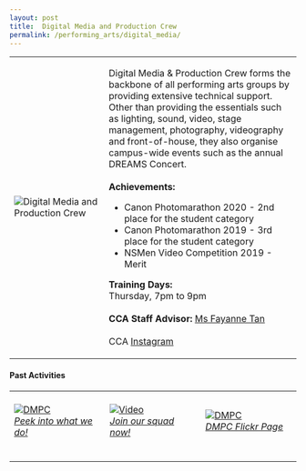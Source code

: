 ```yaml
---
layout: post
title:  Digital Media and Production Crew
permalink: /performing_arts/digital_media/
---
```


<div>
<table>
    <tr>
        <td style="width:33%"><image src="{{site.baseurl}}/images/CCA_digital_media.jpg" style="display:block;margin-left:auto;margin-right:auto;" alt="Digital Media and Production Crew"></image></td>
        <td>
            <p>
                Digital Media & Production Crew forms the backbone of all performing arts groups by providing extensive technical support. Other than providing the essentials such as lighting, sound, video, stage management, photography, videography and front-of-house, they also organise campus-wide events such as the annual DREAMS Concert.<br>
                <br>
                <b>Achievements:</b><br>
                <ul>
                <li>Canon Photomarathon 2020 - 2nd place for the student category</li>
                <li>Canon Photomarathon 2019 - 3rd place for the student category</li>
                <li>NSMen Video Competition 2019 - Merit</li>
                </ul>
            </p>
            <p>
                <b>Training Days:</b><br>
                Thursday, 7pm to 9pm<br>
                <br>
                <b>CCA Staff Advisor:</b> <a href="mailto:sokpeng@tp.edu.sg">Ms Fayanne Tan</a><br>
                <br>
                CCA <a href="https://www.instagram.com/tp.dmpc">Instagram</a>
            </p>
        </td>
    </tr>
</table>
</div>

#### Past Activities

<table>
    <tr>
        <td style="width:33%"><br>
            <a href="https://www.instagram.com/p/COErQ91nnU5/">
                <image src="{{site.baseurl}}/images/CCA-dmpc-ig4.png" style="display:block;margin-left:auto;margin-right:auto;" alt="DMPC">
                <h6 style="margin-top:0%">Peek into what we do!</h6>
                </image>
            </a>
        </td>
        <td style="width:33%"><br>
            <a href="https://www.instagram.com/p/CJvDjrkHd0f/">
                <image src="{{site.baseurl}}/images/CCA-dmpc-ig5.png" style="display:block;margin-left:auto;margin-right:auto;" alt="Video">
                <h6 style="margin-top:0%">Join our squad now!</h6>
                </image>
            </a>
        </td>
        <td style="width:33%"><br>
            <a href="https://www.flickr.com/photos/digitalmediacrewtp/albums">
                <image src="{{site.baseurl}}/images/CCA-DMPC_IG3.png" style="display:block;margin-left:auto;margin-right:auto;" alt="DMPC">
                <h6 style="margin-top:0%">DMPC Flickr Page</h6>    
                </image>
            </a>
        </td>
    </tr>
</table>
